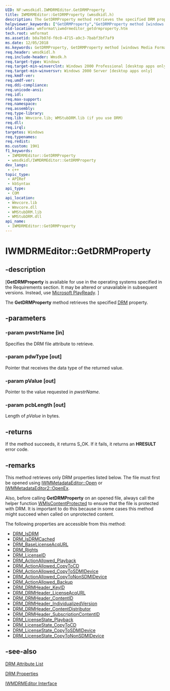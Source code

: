 ```yaml
---
UID: NF:wmsdkidl.IWMDRMEditor.GetDRMProperty
title: IWMDRMEditor::GetDRMProperty (wmsdkidl.h)
description: The GetDRMProperty method retrieves the specified DRM property.
helpviewer_keywords: ["GetDRMProperty","GetDRMProperty method [windows Media Format]","GetDRMProperty method [windows Media Format]","IWMDRMEditor interface","IWMDRMEditor interface [windows Media Format]","GetDRMProperty method","IWMDRMEditor.GetDRMProperty","IWMDRMEditor::GetDRMProperty","IWMDRMEditorGetDRMProperty","wmformat.iwmdrmeditor_getdrmproperty","wmsdkidl/IWMDRMEditor::GetDRMProperty"]
old-location: wmformat\iwmdrmeditor_getdrmproperty.htm
tech.root: wmformat
ms.assetid: b0a7b07d-f0c0-4715-a9c3-7babf3bf7af9
ms.date: 12/05/2018
ms.keywords: GetDRMProperty, GetDRMProperty method [windows Media Format], GetDRMProperty method [windows Media Format],IWMDRMEditor interface, IWMDRMEditor interface [windows Media Format],GetDRMProperty method, IWMDRMEditor.GetDRMProperty, IWMDRMEditor::GetDRMProperty, IWMDRMEditorGetDRMProperty, wmformat.iwmdrmeditor_getdrmproperty, wmsdkidl/IWMDRMEditor::GetDRMProperty
req.header: wmsdkidl.h
req.include-header: Wmsdk.h
req.target-type: Windows
req.target-min-winverclnt: Windows 2000 Professional [desktop apps only],Windows Media Format 9 Series SDK, or later versions of the SDK
req.target-min-winversvr: Windows 2000 Server [desktop apps only]
req.kmdf-ver: 
req.umdf-ver: 
req.ddi-compliance: 
req.unicode-ansi: 
req.idl: 
req.max-support: 
req.namespace: 
req.assembly: 
req.type-library: 
req.lib: Wmvcore.lib; WMStubDRM.lib (if you use DRM)
req.dll: 
req.irql: 
targetos: Windows
req.typenames: 
req.redist: 
ms.custom: 19H1
f1_keywords:
 - IWMDRMEditor::GetDRMProperty
 - wmsdkidl/IWMDRMEditor::GetDRMProperty
dev_langs:
 - c++
topic_type:
 - APIRef
 - kbSyntax
api_type:
 - COM
api_location:
 - Wmvcore.lib
 - Wmvcore.dll
 - WMStubDRM.lib
 - WMStubDRM.dll
api_name:
 - IWMDRMEditor::GetDRMProperty
---
```


# IWMDRMEditor::GetDRMProperty


## -description

<p class="CCE_Message">[<b>GetDRMProperty</b> is available for use in the operating systems specified in the Requirements section. It may be altered or unavailable in subsequent versions. Instead, use <a href="https://www.microsoft.com/PlayReady/">Microsoft PlayReady</a>.
]


The <b>GetDRMProperty</b> method retrieves the specified <a href="/windows/desktop/wmformat/wmformat-glossary">DRM</a> property.

## -parameters

### -param pwstrName [in]

Specifies the DRM file attribute to retrieve.

### -param pdwType [out]

Pointer that receives the data type of the returned value.

### -param pValue [out]

Pointer to the value requested in <i>pwstrName</i>.

### -param pcbLength [out]

Length of <i>pValue</i> in bytes.

## -returns

If the method succeeds, it returns S_OK. If it fails, it returns an <b>HRESULT</b> error code.

## -remarks

This method retrieves only DRM properties listed below. The file must first be opened using <a href="/windows/desktop/api/wmsdkidl/nf-wmsdkidl-iwmmetadataeditor-open">IWMMetadataEditor::Open</a> or <a href="/windows/desktop/api/wmsdkidl/nf-wmsdkidl-iwmmetadataeditor2-openex">IWMMetadataEditor2::OpenEx</a>.

Also, before calling <b>GetDRMProperty</b> on an opened file, always call the helper function <a href="/windows/desktop/api/wmsdkidl/nf-wmsdkidl-wmiscontentprotected">WMIsContentProtected</a> to ensure that the file is protected with DRM. It is important to do this because in some cases this method might succeed when called on unprotected content.

The following properties are accessible from this method:

<ul>
<li>
<a href="/windows/desktop/wmformat/drm-isdrm">DRM_IsDRM</a>
</li>
<li>
<a href="/windows/desktop/wmformat/drm-isdrmcached">DRM_IsDRMCached</a>
</li>
<li>
<a href="/windows/desktop/wmformat/drm-baselicenseacqurl">DRM_BaseLicenseAcqURL</a>
</li>
<li>
<a href="/windows/desktop/wmformat/drm-rights">DRM_Rights</a>
</li>
<li>
<a href="/windows/desktop/wmformat/drm-licenseid">DRM_LicenseID</a>
</li>
<li>
<a href="/windows/desktop/wmformat/drm-actionallowed-playback">DRM_ActionAllowed_Playback</a>
</li>
<li>
<a href="/windows/desktop/wmformat/drm-actionallowed-copytocd">DRM_ActionAllowed_CopyToCD</a>
</li>
<li>
<a href="/windows/desktop/wmformat/drm-actionallowed-copytosdmidevice">DRM_ActionAllowed_CopyToSDMIDevice</a>
</li>
<li>
<a href="/windows/desktop/wmformat/drm-actionallowed-copytononsdmidevice">DRM_ActionAllowed_CopyToNonSDMIDevice</a>
</li>
<li>
<a href="/windows/desktop/wmformat/drm-actionallowed-backup">DRM_ActionAllowed_Backup</a>
</li>
<li>
<a href="/windows/desktop/wmformat/drm-drmheader-keyid">DRM_DRMHeader_KeyID</a>
</li>
<li>
<a href="/windows/desktop/wmformat/drm-drmheader-licenseacqurl">DRM_DRMHeader_LicenseAcqURL</a>
</li>
<li>
<a href="/windows/desktop/wmformat/drm-drmheader-contentid">DRM_DRMHeader_ContentID</a>
</li>
<li>
<a href="/windows/desktop/wmformat/drm-drmheader-individualizedversion">DRM_DRMHeader_IndividualizedVersion</a>
</li>
<li>
<a href="/windows/desktop/wmformat/drm-drmheader-contentdistributor">DRM_DRMHeader_ContentDistributor</a>
</li>
<li>
<a href="/windows/desktop/wmformat/drm-drmheader-subscriptioncontentid">DRM_DRMHeader_SubscriptionContentID</a>
</li>
<li>
<a href="/windows/desktop/wmformat/drm-licensestate-playback">DRM_LicenseState_Playback</a>
</li>
<li>
<a href="/windows/desktop/wmformat/drm-licensestate-copytocd">DRM_LicenseState_CopyToCD</a>
</li>
<li>
<a href="/windows/desktop/wmformat/drm-licensestate-copytosdmidevice">DRM_LicenseState_CopyToSDMIDevice</a>
</li>
<li>
<a href="/windows/desktop/wmformat/drm-licensestate-copytononsdmidevice">DRM_LicenseState_CopyToNonSDMIDevice</a>
</li>
</ul>

## -see-also

<a href="/windows/desktop/wmformat/drm-attribute-list">DRM Attribute List</a>



<a href="/windows/desktop/wmformat/drm-properties">DRM Properties</a>



<a href="/windows/desktop/api/wmsdkidl/nn-wmsdkidl-iwmdrmeditor">IWMDRMEditor Interface</a>

